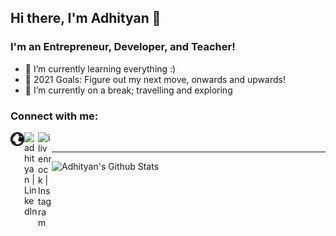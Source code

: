 ## Hi there, I'm Adhityan 👋

### I'm an Entrepreneur, Developer, and Teacher!
- 🌱 I’m currently learning everything :)
- 🥅 2021 Goals: Figure out my next move, onwards and upwards!
- 🔭 I’m currently on a break; travelling and exploring

### Connect with me:

[<img align="left" alt="adhityan.com" width="22px" src="https://raw.githubusercontent.com/iconic/open-iconic/master/svg/globe.svg" />][website]
[<img align="left" alt="adhityan | LinkedIn" width="22px" src="https://cdn.jsdelivr.net/npm/simple-icons@v3/icons/linkedin.svg" />][linkedin]
[<img align="left" alt="ilivenrock | Instagram" width="22px" src="https://cdn.jsdelivr.net/npm/simple-icons@v3/icons/instagram.svg" />][instagram]

<br />

---

<img align="left" alt="Adhityan's Github Stats" src="https://github-readme-stats.vercel.app/api?username=adhityan&show_icons=true&hide_border=true&hide=stars" />

[website]: https://adhityan.com
[instagram]: https://instagram.com/ilivenrock
[linkedin]: https://linkedin.com/in/adhityan
[twitter]: https://twitter.com/kvadhityan
[GC]: http://gamechange.com
